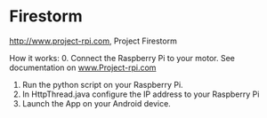 Firestorm
=========

http://www.project-rpi.com, Project Firestorm

How it works: 
0. Connect the Raspberry Pi to your motor. See documentation on www.Project-rpi.com
1. Run the python script on your Raspberry Pi.
2. In HttpThread.java configure the IP address to your Raspberry Pi
3. Launch the App on your Android device.
